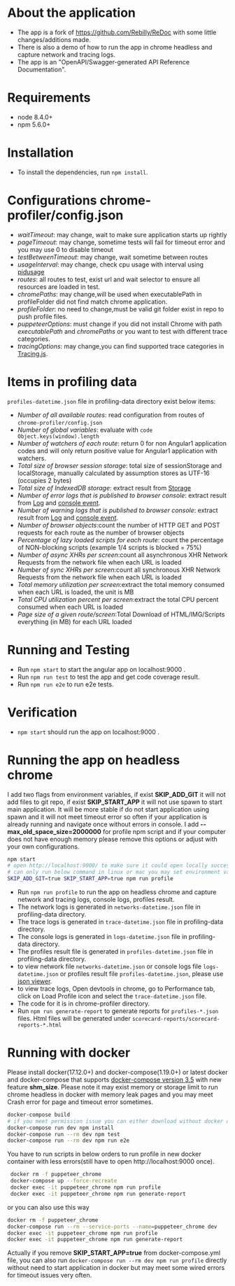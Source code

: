   # About the application
  
  * The app is a fork of https://github.com/Rebilly/ReDoc with some little changes/additions made.
  * There is also a demo of how to run the app in chrome headless and capture network and tracing logs.
  * The app is an "OpenAPI/Swagger-generated API Reference Documentation".
  
  # Requirements
  
  * node 8.4.0+
  * npm 5.6.0+
  
  
  # Installation
  
  * To install the dependencies, run ` npm install `.
  
  # Configurations chrome-profiler/config.json
  - *waitTimeout*: may change, wait to make sure application starts up rightly
  - *pageTimeout*: may change, sometime tests will fail for timeout error and you may use 0 to disable timeout
  - *testBetweenTimeout*: may change, wait sometime between routes
  - *usageInterval*: may change, check cpu usage with interval using [pidusage](https://www.npmjs.com/package/pidusage)
  - *routes*: all routes to test, exist url and wait selector to ensure all resources are loaded in test.
  - *chromePaths*: may change,will be used when executablePath in profileFolder did not find match chrome application.
  - *profileFolder*: no need to change,must be valid git folder exist in repo to push profile files.
  - *puppeteerOptions*: must change if you did not install Chrome with path *executablePath* and *chromePaths* or you want to test with different trace categories.
  - *tracingOptions*: may change,you can find supported trace categories in [Tracing.js](https://github.com/GoogleChrome/puppeteer/blob/master/lib/Tracing.js).
  
  # Items in profiling data
  `profiles-datetime.json` file in profiling-data directory exist below items:
  - *Number of all available routes*: read configuration from routes of  `chrome-profiler/config.json`
  - *Number of global variables*: evaluate with `code Object.keys(window).length`
  - *Number of watchers of each route*: return 0 for non Angular1 application codes and will only return positive value for Angular1 application with watchers.
  - *Total size of browser session storage*: total size of sessionStorage and localStorage, manually calculated by assumption stores as UTF-16 (occupies 2 bytes)
  - *Total size of IndexedDB storage*: extract result from [Storage](https://chromedevtools.github.io/devtools-protocol/tot/Storage)
  - *Number of error logs that is published to browser console*: extract result from [Log](https://chromedevtools.github.io/devtools-protocol/tot/Loge) and [console event](https://github.com/GoogleChrome/puppeteer/blob/master/docs/api.md#event-console).
  - *Number of warning logs that is published to browser console*: extract result from [Log](https://chromedevtools.github.io/devtools-protocol/tot/Loge) and [console event](https://github.com/GoogleChrome/puppeteer/blob/master/docs/api.md#event-console).
  - *Number of browser objects*:count the number of HTTP GET and POST requests for each route as the number of browser objects
  - *Percentage of lazy loaded scripts for each route*: count the percentage of NON-blocking scripts (example 1/4 scripts is blocked = 75%) 
  - *Number of async XHRs per screen*:count all asynchronous XHR Network Requests from the network file when each URL is loaded
  - *Number of sync XHRs per screen*:count all synchronous XHR Network Requests from the network file when each URL is loaded
  - *Total memory utilization per screen*:extract the total memory consumed when each URL is loaded, the unit is MB
  - *Total CPU utilization percent per screen*:extract the total CPU percent consumed when each URL is loaded
  - *Page size of a given route/screen*:Total Download of HTML/IMG/Scripts everything (in MB) for each URL loaded

   
  # Running and Testing
  
  * Run ` npm start ` to start the angular app on localhost:9000 .
  * Run ` npm run test ` to test the app and get code coverage result.
  * Run ` npm run e2e ` to run e2e tests.
  
  
  # Verification
  
  * ` npm start ` should run the app on localhost:9000 .
  
  
  # Running the app on headless chrome
  I add two flags from environment variables, if exist **SKIP_ADD_GIT** it will not add files to git repo, if exist **SKIP_START_APP** it will not use spawn to start main application.
  It will be more stable if do not start application using spawn and it will not meet timeout error so often if your application is already running and navigate once without errors in console. 
  I add **--max_old_space_size=2000000** for profile npm script  and if your computer does not have enough memory please remove this options or adjust with your own configurations.
  ```sh
  npm start
  # open http://localhost:9000/ to make sure it could open locally successfully once then run profile task without need to start app and add files to git
  # can only run below command in linux or mac you may set environment variables using set SKIP_ADD_GIT=true set SKIP_START_APP=true under windows and then run npm run profile
  SKIP_ADD_GIT=true SKIP_START_APP=true npm run profile
  ```
  * Run ` npm run profile ` to run the app on headless chrome and capture network and tracing logs, console logs, profiles result.
  * The network logs is generated in `networks-datetime.json` file in profiling-data directory.
  * The trace logs is generated in `trace-datetime.json` file in profiling-data directory.
  * The console logs is generated in `logs-datetime.json` file in profiling-data directory.
  * The profiles result file is generated in `profiles-datetime.json` file in profiling-data directory.
  * to view network file `networks-datetime.json` or console logs file `logs-datetime.json` or profiles result file `profiles-datetime.json`, please use [json viewer](http://jsonviewer.stack.hu/).
  * to view trace logs, Open devtools in chrome, go to Performance tab, click on Load Profile icon and select the `trace-datetime.json` file.
  * The code for it is in chrome-profiler directory.
  * Run `npm run generate-report` to generate reports for `profiles-*.json` files. Html files will be generated under `scorecard-reports/scorecard-reports-*.html`
  # Running with docker
  Please install docker(17.12.0+) and docker-compose(1.19.0+) or latest docker and docker-compose that supports
  [docker-compose version 3.5](https://docs.docker.com/compose/compose-file/compose-versioning/#version-35) with new feature **shm_size**.
  Please note it may exist memory or storage limit to run chrome headless in docker with memory leak pages and you may meet Crash error for page and timeout error sometimes.
  
  ```sh
  docker-compose build
  # if you meet permission issue you can either download without docker or add --unsafe option
  docker-compose run dev npm install
  docker-compose run --rm dev npm test
  docker-compose run --rm dev npm run e2e
  ```
  
  You have to run scripts in below orders to run profile in new docker container with less errors(still have to open http://localhost:9000 once).
  ```sh
   docker rm -f puppeteer_chrome
   docker-compose up --force-recreate
   docker exec -it puppeteer_chrome npm run profile
   docker exec -it puppeteer_chrome npm run generate-report
  ```
   or you can also use this way 
   ```sh
   docker rm -f puppeteer_chrome
   docker-compose run --rm --service-ports --name=puppeteer_chrome dev
   docker exec -it puppeteer_chrome npm run profile
   docker exec -it puppeteer_chrome npm run generate-report
   ```
  Actually if you remove **SKIP_START_APP=true** from docker-compose.yml file, you can also run `docker-compose run --rm dev npm run profile` directly without need to start application in docker but may meet some wired errors for timeout issues very often.
